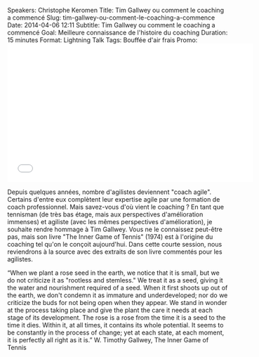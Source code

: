 Speakers: Christophe Keromen
Title: Tim Gallwey ou comment le coaching a commencé
Slug: tim-gallwey-ou-comment-le-coaching-a-commence
Date: 2014-04-06 12:11
Subtitle: Tim Gallwey ou comment le coaching a commencé
Goal: Meilleure connaissance de l'histoire du coaching
Duration: 15 minutes
Format: Lightning Talk
Tags: Bouffée d'air frais
Promo: <iframe width="560" height="315" src="//www.youtube.com/embed/fgMs0Kjd0Bo?rel=0" frameborder="0" allowfullscreen></iframe>


Depuis quelques années, nombre d'agilistes deviennent "coach agile". Certains d'entre eux complètent leur expertise agile par une formation de coach professionnel. Mais savez-vous d'où vient le coaching ? 
En tant que tennisman (de très bas étage, mais aux perspectives d'amélioration immenses) et agiliste (avec les mêmes perspectives d'amélioration), je souhaite rendre hommage à Tim Gallwey. Vous ne le connaissez peut-être pas, mais son livre "The Inner Game of Tennis" (1974) est à l'origine du coaching tel qu'on le conçoit aujourd'hui. 
Dans cette courte session, nous reviendrons à la source avec des extraits de son livre commentés pour les agilistes.

“When we plant a rose seed in the earth, we notice that it is small, but we do not criticize it as "rootless and stemless." We treat it as a seed, giving it the water and nourishment required of a seed. When it first shoots up out of the earth, we don't condemn it as immature and underdeveloped; nor do we criticize the buds for not being open when they appear. We stand in wonder at the process taking place and give the plant the care it needs at each stage of its development. The rose is a rose from the time it is a seed to the time it dies. Within it, at all times, it contains its whole potential. It seems to be constantly in the process of change; yet at each state, at each moment, it is perfectly all right as it is.” W. Timothy Gallwey, The Inner Game of Tennis
